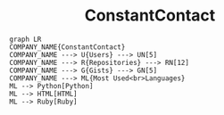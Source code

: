 <h1 align="center">ConstantContact</h1>

```mermaid
graph LR
COMPANY_NAME{ConstantContact}
COMPANY_NAME ---> U{Users} ---> UN[5]
COMPANY_NAME ---> R{Repositories} ---> RN[12]
COMPANY_NAME ---> G{Gists} ---> GN[5]
COMPANY_NAME ---> ML{Most Used<br>Languages}
ML --> Python[Python]
ML --> HTML[HTML]
ML --> Ruby[Ruby]
```

